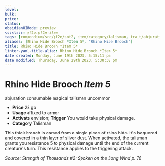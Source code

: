 ```yaml
---
level:
bulk:
price:
status:
obsidianUIMode: preview
cssclass: pf2e,pf2e-item
tags: [compendium/src/pf2e/sot2, item/category/talisman, trait/abjuration, trait/consumable, trait/magical, trait/talisman, trait/uncommon]
aliases: [Rhino Hide Brooch *Item 5*, "Rhino Hide Brooch"]
title: Rhino Hide Brooch *Item 5*
linter-yaml-title-alias: Rhino Hide Brooch *Item 5*
date created: Monday, June 19th 2023, 5:15:11 pm
date modified: Thursday, June 29th 2023, 5:30:32 pm
---
```


# Rhino Hide Brooch *Item 5*

[abjuration](rules/traits/abjuration.md) [consumable](rules/traits/consumable.md) [magical](rules/traits/magical.md) [talisman](rules/traits/talisman.md) [uncommon](rules/traits/uncommon.md)  

- **Price** 28 gp
- **Usage** affixed to armor
- **Activate** envision; **Trigger** You would take physical damage.
- **Category** Talisman

This thick brooch is carved from a single piece of rhino hide. It's lacquered and covered in a thin layer of silver dust. When activated, the talisman grants you resistance 5 to physical damage until the end of the current creature's turn. This resistance applies to the triggering attack.

*Source: Strength of Thousands #2: Spoken on the Song Wind p. 76*
